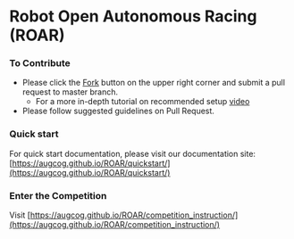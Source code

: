 # Robot Open Autonomous Racing (ROAR)

### To Contribute
- Please click the [Fork](https://docs.github.com/en/free-pro-team@latest/github/getting-started-with-github/fork-a-repo) button on the upper right corner and submit a pull request to master branch.
    - For a more in-depth tutorial on recommended setup [video](https://youtu.be/VA13dAZ9iAw)
- Please follow suggested guidelines on Pull Request. 

### Quick start
For quick start documentation, please visit our documentation site: [https://augcog.github.io/ROAR/quickstart/](https://augcog.github.io/ROAR/quickstart/)


### Enter the Competition
Visit [https://augcog.github.io/ROAR/competition_instruction/](https://augcog.github.io/ROAR/competition_instruction/)